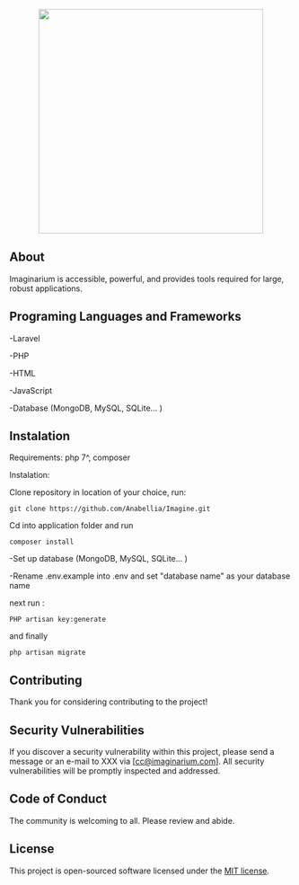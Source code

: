<p align="center"><a href="https://laravel.com" target="_blank"><img src="https://i.imgur.com/rpFHcyF.jpg" width="400" high="400"></a></p>

<p align="center">
<!-- <a href="https://travis-ci.org/laravel/framework"><img src="https://travis-ci.org/laravel/framework.svg" alt="Build Status"></a>
<a href="https://packagist.org/packages/laravel/framework"><img src="https://img.shields.io/packagist/dt/laravel/framework" alt="Total Downloads"></a>
<a href="https://packagist.org/packages/laravel/framework"><img src="https://img.shields.io/packagist/v/laravel/framework" alt="Latest Stable Version"></a>
<a href="https://packagist.org/packages/laravel/framework"><img src="https://img.shields.io/packagist/l/laravel/framework" alt="License"></a> -->
</p>

## About

Imaginarium is accessible, powerful, and provides tools required for large, robust applications.


## Programing Languages and Frameworks

-Laravel

-PHP

-HTML

-JavaScript

-Database (MongoDB, MySQL, SQLite... )

## Instalation

Requirements: php 7^, composer

Instalation:

Clone repository in location of your choice, run:


    git clone https://github.com/Anabellia/Imagine.git

Cd into application folder and run
    
    composer install

-Set up database (MongoDB, MySQL, SQLite... )

-Rename .env.example into .env and set "database name" as your database name

next run :

    PHP artisan key:generate

and finally

    php artisan migrate



## Contributing

Thank you for considering contributing to the project!


## Security Vulnerabilities

If you discover a security vulnerability within this project, please send a message or an e-mail to XXX via [cc@imaginarium.com]. All security vulnerabilities will be promptly inspected and addressed.

## Code of Conduct

The community is welcoming to all. Please review and abide.

## License

This project is open-sourced software licensed under the [MIT license](https://opensource.org/licenses/MIT).